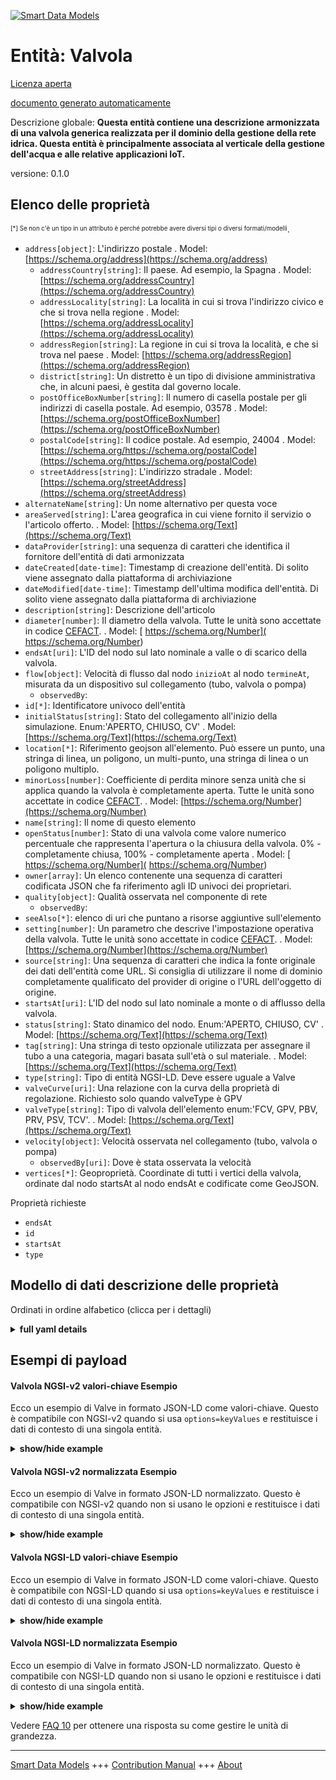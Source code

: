 <!-- 10-Header -->    
[![Smart Data Models](https://smartdatamodels.org/wp-content/uploads/2022/01/SmartDataModels_logo.png "Logo")](https://smartdatamodels.org)    
Entità: Valvola    
===============<!-- /10-Header -->    
<!-- 15-License -->    
[Licenza aperta](https://github.com/smart-data-models//dataModel.WaterDistributionManagementEPANET/blob/master/Valve/LICENSE.md)    
[documento generato automaticamente](https://docs.google.com/presentation/d/e/2PACX-1vTs-Ng5dIAwkg91oTTUdt8ua7woBXhPnwavZ0FxgR8BsAI_Ek3C5q97Nd94HS8KhP-r_quD4H0fgyt3/pub?start=false&loop=false&delayms=3000#slide=id.gb715ace035_0_60)    
<!-- /15-License -->    
<!-- 20-Description -->    
Descrizione globale: **Questa entità contiene una descrizione armonizzata di una valvola generica realizzata per il dominio della gestione della rete idrica. Questa entità è principalmente associata al verticale della gestione dell'acqua e alle relative applicazioni IoT.**    
versione: 0.1.0    
<!-- /20-Description -->    
<!-- 30-PropertiesList -->    
## Elenco delle proprietà    
<sup><sub>[*] Se non c'è un tipo in un attributo è perché potrebbe avere diversi tipi o diversi formati/modelli</sub></sup>.    
- `address[object]`: L'indirizzo postale  . Model: [https://schema.org/address](https://schema.org/address)	- `addressCountry[string]`: Il paese. Ad esempio, la Spagna  . Model: [https://schema.org/addressCountry](https://schema.org/addressCountry)    
	- `addressLocality[string]`: La località in cui si trova l'indirizzo civico e che si trova nella regione  . Model: [https://schema.org/addressLocality](https://schema.org/addressLocality)    
	- `addressRegion[string]`: La regione in cui si trova la località, e che si trova nel paese  . Model: [https://schema.org/addressRegion](https://schema.org/addressRegion)    
	- `district[string]`: Un distretto è un tipo di divisione amministrativa che, in alcuni paesi, è gestita dal governo locale.      
	- `postOfficeBoxNumber[string]`: Il numero di casella postale per gli indirizzi di casella postale. Ad esempio, 03578  . Model: [https://schema.org/postOfficeBoxNumber](https://schema.org/postOfficeBoxNumber)    
	- `postalCode[string]`: Il codice postale. Ad esempio, 24004  . Model: [https://schema.org/https://schema.org/postalCode](https://schema.org/https://schema.org/postalCode)    
	- `streetAddress[string]`: L'indirizzo stradale  . Model: [https://schema.org/streetAddress](https://schema.org/streetAddress)    
- `alternateName[string]`: Un nome alternativo per questa voce  - `areaServed[string]`: L'area geografica in cui viene fornito il servizio o l'articolo offerto.  . Model: [https://schema.org/Text](https://schema.org/Text)- `dataProvider[string]`: una sequenza di caratteri che identifica il fornitore dell'entità di dati armonizzata  - `dateCreated[date-time]`: Timestamp di creazione dell'entità. Di solito viene assegnato dalla piattaforma di archiviazione  - `dateModified[date-time]`: Timestamp dell'ultima modifica dell'entità. Di solito viene assegnato dalla piattaforma di archiviazione  - `description[string]`: Descrizione dell'articolo  - `diameter[number]`: Il diametro della valvola. Tutte le unità sono accettate in codice [CEFACT](https://www.unece.org/cefact.html).  . Model: [ https://schema.org/Number]( https://schema.org/Number)- `endsAt[uri]`: L'ID del nodo sul lato nominale a valle o di scarico della valvola.  - `flow[object]`: Velocità di flusso dal nodo `inizioAt` al nodo `termineAt`, misurata da un dispositivo sul collegamento (tubo, valvola o pompa)  	- `observedBy`:       
- `id[*]`: Identificatore univoco dell'entità  - `initialStatus[string]`: Stato del collegamento all'inizio della simulazione. Enum:'APERTO, CHIUSO, CV'  . Model: [https://schema.org/Text](https://schema.org/Text)- `location[*]`: Riferimento geojson all'elemento. Può essere un punto, una stringa di linea, un poligono, un multi-punto, una stringa di linea o un poligono multiplo.  - `minorLoss[number]`: Coefficiente di perdita minore senza unità che si applica quando la valvola è completamente aperta. Tutte le unità sono accettate in codice [CEFACT](https://www.unece.org/cefact.html).  . Model: [https://schema.org/Number](https://schema.org/Number)- `name[string]`: Il nome di questo elemento  - `openStatus[number]`: Stato di una valvola come valore numerico percentuale che rappresenta l'apertura o la chiusura della valvola. 0% - completamente chiusa, 100% - completamente aperta  . Model: [ https://schema.org/Number]( https://schema.org/Number)- `owner[array]`: Un elenco contenente una sequenza di caratteri codificata JSON che fa riferimento agli ID univoci dei proprietari.  - `quality[object]`: Qualità osservata nel componente di rete  	- `observedBy`:       
- `seeAlso[*]`: elenco di uri che puntano a risorse aggiuntive sull'elemento  - `setting[number]`: Un parametro che descrive l'impostazione operativa della valvola. Tutte le unità sono accettate in codice [CEFACT](https://www.unece.org/cefact.html).  . Model: [https://schema.org/Number](https://schema.org/Number)- `source[string]`: Una sequenza di caratteri che indica la fonte originale dei dati dell'entità come URL. Si consiglia di utilizzare il nome di dominio completamente qualificato del provider di origine o l'URL dell'oggetto di origine.  - `startsAt[uri]`: L'ID del nodo sul lato nominale a monte o di afflusso della valvola.  - `status[string]`: Stato dinamico del nodo. Enum:'APERTO, CHIUSO, CV'  . Model: [https://schema.org/Text](https://schema.org/Text)- `tag[string]`: Una stringa di testo opzionale utilizzata per assegnare il tubo a una categoria, magari basata sull'età o sul materiale.  . Model: [https://schema.org/Text](https://schema.org/Text)- `type[string]`: Tipo di entità NGSI-LD. Deve essere uguale a Valve  - `valveCurve[uri]`: Una relazione con la curva della proprietà di regolazione. Richiesto solo quando valveType è GPV  - `valveType[string]`: Tipo di valvola dell'elemento enum:'FCV, GPV, PBV, PRV, PSV, TCV'.  . Model: [https://schema.org/Text](https://schema.org/Text)- `velocity[object]`: Velocità osservata nel collegamento (tubo, valvola o pompa)  	- `observedBy[uri]`: Dove è stata osservata la velocità      
- `vertices[*]`: Geoproprietà. Coordinate di tutti i vertici della valvola, ordinate dal nodo startsAt al nodo endsAt e codificate come GeoJSON.  <!-- /30-PropertiesList -->    
<!-- 35-RequiredProperties -->    
Proprietà richieste    
- `endsAt`  - `id`  - `startsAt`  - `type`  <!-- /35-RequiredProperties -->    
<!-- 40-RequiredProperties -->    
<!-- /40-RequiredProperties -->    
<!-- 50-DataModelHeader -->    
## Modello di dati descrizione delle proprietà    
Ordinati in ordine alfabetico (clicca per i dettagli)    
<!-- /50-DataModelHeader -->    
<!-- 60-ModelYaml -->    
<details><summary><strong>full yaml details</strong></summary>      
```yaml    
Valve:      
  description: This entity contains a harmonised description of a generic Valve made for the Water Network Management domain. This entity is primarily associated with the water management vertical and related IoT applications.      
  properties:      
    address:      
      description: The mailing address      
      properties:      
        addressCountry:      
          description: 'The country. For example, Spain'      
          type: string      
          x-ngsi:      
            model: https://schema.org/addressCountry      
            type: Property      
        addressLocality:      
          description: 'The locality in which the street address is, and which is in the region'      
          type: string      
          x-ngsi:      
            model: https://schema.org/addressLocality      
            type: Property      
        addressRegion:      
          description: 'The region in which the locality is, and which is in the country'      
          type: string      
          x-ngsi:      
            model: https://schema.org/addressRegion      
            type: Property      
        district:      
          description: 'A district is a type of administrative division that, in some countries, is managed by the local government'      
          type: string      
          x-ngsi:      
            type: Property      
        postOfficeBoxNumber:      
          description: 'The post office box number for PO box addresses. For example, 03578'      
          type: string      
          x-ngsi:      
            model: https://schema.org/postOfficeBoxNumber      
            type: Property      
        postalCode:      
          description: 'The postal code. For example, 24004'      
          type: string      
          x-ngsi:      
            model: https://schema.org/https://schema.org/postalCode      
            type: Property      
        streetAddress:      
          description: The street address      
          type: string      
          x-ngsi:      
            model: https://schema.org/streetAddress      
            type: Property      
        streetNr:      
          description: Number identifying a specific property on a public street      
          type: string      
          x-ngsi:      
            type: Property      
      type: object      
      x-ngsi:      
        model: https://schema.org/address      
        type: Property      
    alternateName:      
      description: An alternative name for this item      
      type: string      
      x-ngsi:      
        type: Property      
    areaServed:      
      description: The geographic area where a service or offered item is provided      
      type: string      
      x-ngsi:      
        model: https://schema.org/Text      
        type: Property      
    dataProvider:      
      description: A sequence of characters identifying the provider of the harmonised data entity      
      type: string      
      x-ngsi:      
        type: Property      
    dateCreated:      
      description: Entity creation timestamp. This will usually be allocated by the storage platform      
      format: date-time      
      type: string      
      x-ngsi:      
        type: Property      
    dateModified:      
      description: Timestamp of the last modification of the entity. This will usually be allocated by the storage platform      
      format: date-time      
      type: string      
      x-ngsi:      
        type: Property      
    description:      
      description: A description of this item      
      type: string      
      x-ngsi:      
        type: Property      
    diameter:      
      description: 'The valve diameter. All units are accepted in [CEFACT](https://www.unece.org/cefact.html) code'      
      type: number      
      x-ngsi:      
        model: ' https://schema.org/Number'      
        type: Property      
        units: millimetre      
    endsAt:      
      description: The ID of the node on the nominal downstream or discharge side of the valve      
      format: uri      
      type: string      
      x-ngsi:      
        type: Relationship      
    flow:      
      description: 'Rate of flow from `startsAt` node to `endsAt` node, measured by a device at the link (pipe, valve or pump)'      
      properties:      
        observedBy:      
          anyOf:      
            - description: Identifier format of any NGSI entity      
              maxLength: 256      
              minLength: 1      
              pattern: ^[\w\-\.\{\}\$\+\*\[\]`|~^@!,:\\]+$      
              type: string      
              x-ngsi:      
                type: Property      
            - description: Identifier format of any NGSI entity      
              format: uri      
              type: string      
              x-ngsi:      
                type: Property      
        value:      
          description: Value of the flow      
          type: number      
          x-ngsi:      
            type: Property      
      type: object      
      x-ngsi:      
        type: Property      
    id:      
      anyOf:      
        - description: Identifier format of any NGSI entity      
          maxLength: 256      
          minLength: 1      
          pattern: ^[\w\-\.\{\}\$\+\*\[\]`|~^@!,:\\]+$      
          type: string      
          x-ngsi:      
            type: Property      
        - description: Identifier format of any NGSI entity      
          format: uri      
          type: string      
          x-ngsi:      
            type: Property      
      description: Unique identifier of the entity      
      x-ngsi:      
        type: Property      
    initialStatus:      
      description: 'The link status at the start of the simulation. Enum:''OPEN, CLOSED, CV'''      
      enum:      
        - OPEN      
        - CLOSED      
        - CV      
      type: string      
      x-ngsi:      
        model: https://schema.org/Text      
        type: Property      
    location:      
      description: 'Geojson reference to the item. It can be Point, LineString, Polygon, MultiPoint, MultiLineString or MultiPolygon'      
      oneOf:      
        - description: Geojson reference to the item. Point      
          properties:      
            bbox:      
              items:      
                type: number      
              minItems: 4      
              type: array      
            coordinates:      
              items:      
                type: number      
              minItems: 2      
              type: array      
            type:      
              enum:      
                - Point      
              type: string      
          required:      
            - type      
            - coordinates      
          title: GeoJSON Point      
          type: object      
          x-ngsi:      
            type: GeoProperty      
        - description: Geojson reference to the item. LineString      
          properties:      
            bbox:      
              items:      
                type: number      
              minItems: 4      
              type: array      
            coordinates:      
              items:      
                items:      
                  type: number      
                minItems: 2      
                type: array      
              minItems: 2      
              type: array      
            type:      
              enum:      
                - LineString      
              type: string      
          required:      
            - type      
            - coordinates      
          title: GeoJSON LineString      
          type: object      
          x-ngsi:      
            type: GeoProperty      
        - description: Geojson reference to the item. Polygon      
          properties:      
            bbox:      
              items:      
                type: number      
              minItems: 4      
              type: array      
            coordinates:      
              items:      
                items:      
                  items:      
                    type: number      
                  minItems: 2      
                  type: array      
                minItems: 4      
                type: array      
              type: array      
            type:      
              enum:      
                - Polygon      
              type: string      
          required:      
            - type      
            - coordinates      
          title: GeoJSON Polygon      
          type: object      
          x-ngsi:      
            type: GeoProperty      
        - description: Geojson reference to the item. MultiPoint      
          properties:      
            bbox:      
              items:      
                type: number      
              minItems: 4      
              type: array      
            coordinates:      
              items:      
                items:      
                  type: number      
                minItems: 2      
                type: array      
              type: array      
            type:      
              enum:      
                - MultiPoint      
              type: string      
          required:      
            - type      
            - coordinates      
          title: GeoJSON MultiPoint      
          type: object      
          x-ngsi:      
            type: GeoProperty      
        - description: Geojson reference to the item. MultiLineString      
          properties:      
            bbox:      
              items:      
                type: number      
              minItems: 4      
              type: array      
            coordinates:      
              items:      
                items:      
                  items:      
                    type: number      
                  minItems: 2      
                  type: array      
                minItems: 2      
                type: array      
              type: array      
            type:      
              enum:      
                - MultiLineString      
              type: string      
          required:      
            - type      
            - coordinates      
          title: GeoJSON MultiLineString      
          type: object      
          x-ngsi:      
            type: GeoProperty      
        - description: Geojson reference to the item. MultiLineString      
          properties:      
            bbox:      
              items:      
                type: number      
              minItems: 4      
              type: array      
            coordinates:      
              items:      
                items:      
                  items:      
                    items:      
                      type: number      
                    minItems: 2      
                    type: array      
                  minItems: 4      
                  type: array      
                type: array      
              type: array      
            type:      
              enum:      
                - MultiPolygon      
              type: string      
          required:      
            - type      
            - coordinates      
          title: GeoJSON MultiPolygon      
          type: object      
          x-ngsi:      
            type: GeoProperty      
      x-ngsi:      
        type: GeoProperty      
    minorLoss:      
      description: 'Unitless minor loss coefficient that applies when the valve is completely opened. All units are accepted in [CEFACT](https://www.unece.org/cefact.html) code'      
      type: number      
      x-ngsi:      
        model: https://schema.org/Number      
        type: Property      
        units: No unit      
    name:      
      description: The name of this item      
      type: string      
      x-ngsi:      
        type: Property      
    openStatus:      
      description: 'Status of a valve as a numeric percentage value representing how open or close the valve is. 0% - completely closed, 100% - fully open'      
      maximum: 1      
      minimum: 0      
      type: number      
      x-ngsi:      
        model: ' https://schema.org/Number'      
        type: Property      
        units: ' %'      
    owner:      
      description: A List containing a JSON encoded sequence of characters referencing the unique Ids of the owner(s)      
      items:      
        anyOf:      
          - description: Identifier format of any NGSI entity      
            maxLength: 256      
            minLength: 1      
            pattern: ^[\w\-\.\{\}\$\+\*\[\]`|~^@!,:\\]+$      
            type: string      
            x-ngsi:      
              type: Property      
          - description: Identifier format of any NGSI entity      
            format: uri      
            type: string      
            x-ngsi:      
              type: Property      
        description: Unique identifier of the entity      
        x-ngsi:      
          type: Property      
      type: array      
      x-ngsi:      
        type: Property      
    quality:      
      description: Observed quality in the network component      
      properties:      
        observedBy:      
          anyOf:      
            - description: Identifier format of any NGSI entity      
              maxLength: 256      
              minLength: 1      
              pattern: ^[\w\-\.\{\}\$\+\*\[\]`|~^@!,:\\]+$      
              type: string      
              x-ngsi:      
                type: Property      
            - description: Identifier format of any NGSI entity      
              format: uri      
              type: string      
              x-ngsi:      
                type: Property      
        value:      
          description: Numerical value of the quality      
          type: number      
          x-ngsi:      
            type: Property      
      type: object      
      x-ngsi:      
        type: Property      
    seeAlso:      
      description: list of uri pointing to additional resources about the item      
      oneOf:      
        - items:      
            format: uri      
            type: string      
          minItems: 1      
          type: array      
        - format: uri      
          type: string      
      x-ngsi:      
        type: Property      
    setting:      
      description: 'A parameter that describes the valve''s operational setting. All units are accepted in [CEFACT](https://www.unece.org/cefact.html) code'      
      type: number      
      x-ngsi:      
        model: https://schema.org/Number      
        type: Property      
        units: No unit      
    source:      
      description: 'A sequence of characters giving the original source of the entity data as a URL. Recommended to be the fully qualified domain name of the source provider, or the URL to the source object'      
      type: string      
      x-ngsi:      
        type: Property      
    startsAt:      
      description: The ID of the node on the nominal upstream or inflow side of the valve      
      format: uri      
      type: string      
      x-ngsi:      
        type: Relationship      
    status:      
      description: 'The dynamic state of the node. Enum:''OPEN, CLOSED, CV'''      
      enum:      
        - OPEN      
        - CLOSED      
        - CV      
      type: string      
      x-ngsi:      
        model: https://schema.org/Text      
        type: Property      
    tag:      
      description: 'An optional text string used to assign the pipe to a category, perhaps one based on age or material'      
      type: string      
      x-ngsi:      
        model: https://schema.org/Text      
        type: Property      
    type:      
      description: NGSI-LD Entity Type. It must be equal to Valve      
      enum:      
        - Valve      
      type: string      
      x-ngsi:      
        type: Property      
    valveCurve:      
      description: A relationship to the curve of the setting property. Only required when valveType is GPV      
      format: uri      
      type: string      
      x-ngsi:      
        type: Relationship      
    valveType:      
      description: 'The valve type of the element. enum:''FCV, GPV, PBV, PRV, PSV, TCV'''      
      enum:      
        - FCV      
        - GPV      
        - PBV      
        - PRV      
        - PSV      
        - TCV      
      type: string      
      x-ngsi:      
        model: https://schema.org/Text      
        type: Property      
    velocity:      
      description: 'Observed velocity in the link (pipe, valve or pump)'      
      properties:      
        observedBy:      
          description: Where the velocity has been observed      
          format: uri      
          type: string      
          x-ngsi:      
            type: Property      
        value:      
          description: Value of the velocity      
          type: number      
          x-ngsi:      
            type: Property      
      type: object      
      x-ngsi:      
        type: Property      
    vertices:      
      description: 'Geoproperty. Coordinates of all vertices in the valve, ordered from the startsAt node to the endsAt node and encoded as a GeoJSON '      
      oneOf:      
        - $id: https://geojson.org/schema/MultiPoint.json      
          $schema: "http://json-schema.org/draft-07/schema#"      
          properties:      
            bbox:      
              items:      
                type: number      
              minItems: 4      
              type: array      
            coordinates:      
              items:      
                items:      
                  type: number      
                minItems: 2      
                type: array      
              type: array      
            type:      
              enum:      
                - MultiPoint      
              type: string      
          required:      
            - type      
            - coordinates      
          title: GeoJSON MultiPoint      
          type: object      
        - $id: https://geojson.org/schema/Point.json      
          $schema: "http://json-schema.org/draft-07/schema#"      
          properties:      
            bbox:      
              items:      
                type: number      
              minItems: 4      
              type: array      
            coordinates:      
              items:      
                type: number      
              minItems: 2      
              type: array      
            type:      
              enum:      
                - Point      
              type: string      
          required:      
            - type      
            - coordinates      
          title: GeoJSON Point      
          type: object      
  required:      
    - id      
    - type      
    - startsAt      
    - endsAt      
  type: object      
  x-derived-from: ""      
  x-disclaimer: 'Redistribution and use in source and binary forms, with or without modification, are permitted  provided that the license conditions are met. Copyleft (c) 2022 Contributors to Smart Data Models Program'      
  x-license-url: https://github.com/smart-data-models/dataModel.WaterDistributionManagementEPANET/blob/master/Valve/LICENSE.md      
  x-model-schema: https://smart-data-models.github.io/dataModels/WaterNetworkManagementEPANET/Valve/schema.json      
  x-model-tags: FIWARE4WATER      
  x-version: 0.1.0      
```    
</details>      
<!-- /60-ModelYaml -->    
<!-- 70-MiddleNotes -->    
<!-- /70-MiddleNotes -->    
<!-- 80-Examples -->    
## Esempi di payload    
#### Valvola NGSI-v2 valori-chiave Esempio    
Ecco un esempio di Valve in formato JSON-LD come valori-chiave. Questo è compatibile con NGSI-v2 quando si usa `options=keyValues` e restituisce i dati di contesto di una singola entità.    
<details><summary><strong>show/hide example</strong></summary>      
```json  
{  
  "id": "87fe7d79-0d4c-4da9-b7d0-3340efa0656awytsd",  
  "type": "Valve",  
  "initialStatus": "OPEN",  
  "openStatus": 0.3,  
  "status": "OPEN",  
  "diameter": 203.2,  
  "valveType": "PRV",  
  "setting": 40.0,  
  "minorLoss": 0.0,  
  "tag": "DMA1",  
  "startsAt": "uri:63fe7d79.0d4c-4da9-b7d0-3340efa0656a",  
  "endsAt": "uri:1863179e-3768-4480-9167-ff21f870dd19"  
}  
```  
</details>    
#### Valvola NGSI-v2 normalizzata Esempio    
Ecco un esempio di Valve in formato JSON-LD normalizzato. Questo è compatibile con NGSI-v2 quando non si usano le opzioni e restituisce i dati di contesto di una singola entità.    
<details><summary><strong>show/hide example</strong></summary>      
```json  
{  
  "id": "87fe7d79-0d4c-4da9-b7d0-3340efa0656awytsd",  
  "type": "Valve",  
  "initialStatus": {  
    "type": "Text",  
    "value": "OPEN"  
  },  
  "status": {  
    "type": "Text",  
    "value": "OPEN"  
  },  
  "openStatus": {  
    "type": "Number",  
    "value": 0.3  
  },  
  "diameter": {  
    "type": "Number",  
    "value": 203.2  
  },  
  "valveType": {  
    "type": "Text",  
    "value": "PRV"  
  },  
  "setting": {  
    "type": "Number",  
    "value": 40.0  
  },  
  "minorLoss": {  
    "type": "Boolean",  
    "value": false  
  },  
  "tag": {  
    "type": "Text",  
    "value": "DMA1"  
  },  
  "startsAt": {  
    "type": "Text",  
    "value": "63fe7d79-0d4c-4da9-b7d0-3340efa0656a"  
  },  
  "endsAt": {  
    "type": "Text",  
    "value": "1863179e-3768-4480-9167-ff21f870dd19"  
  },  
  "flow": {  
    "type": "StructuredValue",  
    "value": {  
      "value": 20,  
      "observedBy": "device-9845A"  
    }  
  },  
  "velocity": {  
    "type": "StructuredValue",  
    "value": {  
      "value": 2,  
      "observedBy": "device-9845A"  
    }  
  },  
  "quality": {  
    "type": "StructuredValue",  
    "value": {  
      "value": 0.5,  
      "observedBy": "device-9845A"  
    }  
  }  
}  
```  
</details>    
#### Valvola NGSI-LD valori-chiave Esempio    
Ecco un esempio di Valve in formato JSON-LD come valori-chiave. Questo è compatibile con NGSI-LD quando si usa `options=keyValues` e restituisce i dati di contesto di una singola entità.    
<details><summary><strong>show/hide example</strong></summary>      
```json  
{  
  "id": "87fe7d79-0d4c-4da9-b7d0-3340efa0656awytsd",  
  "type": "Valve",  
  "diameter": 203.2,  
  "endsAt": "uri:1863179e-3768-4480-9167-ff21f870dd19",  
  "initialStatus": "OPEN",  
  "minorLoss": 0.0,  
  "openStatus": 0.3,  
  "setting": 40.0,  
  "startsAt": "uri:63fe7d79.0d4c-4da9-b7d0-3340efa0656a",  
  "status": "OPEN",  
  "tag": "DMA1",  
  "valveType": "PRV",  
  "@context": [  
    "https://raw.githubusercontent.com/smart-data-models/dataModel.WaterDistributionManagementEPANET/master/context.jsonld"  
  ]  
}  
```  
</details>    
#### Valvola NGSI-LD normalizzata Esempio    
Ecco un esempio di Valve in formato JSON-LD normalizzato. Questo è compatibile con NGSI-LD quando non si usano le opzioni e restituisce i dati di contesto di una singola entità.    
<details><summary><strong>show/hide example</strong></summary>      
```json  
{  
    "id": "urn:ngsi-ld:Valve:87fe7d79-0d4c-4da9-b7d0-3340efa0656awytsd",  
    "type": "Valve",  
    "createdAt": "2020-03-02T15:42:00Z",  
    "diameter": {  
        "type": "Property",  
        "value": 203.2,  
        "unitCode": "MMT"  
    },  
    "endsAt": {  
        "type": "Relationship",  
        "object": "urn:ngsi-ld:Reservoir:1863179e-3768-4480-9167-ff21f870dd19"  
    },  
    "initiaStatus": {  
        "type": "Property",  
        "value": "OPEN"  
    },  
    "minorLoss": {  
        "type": "Property",  
        "value": 0.0,  
        "unitCode": "C62"  
    },  
    "modifiedAt": "2020-03-02T15:45:00Z",  
    "openStatus": {  
        "type": "Property",  
        "value": 0.3  
    },  
    "setting": {  
        "type": "Property",  
        "value": 40.0,  
        "unitCode": "C62"  
    },  
    "startsAt": {  
        "type": "Relationship",  
        "object": "urn:ngsi-ld:Junction:63fe7d79-0d4c-4da9-b7d0-3340efa0656a"  
    },  
    "status": {  
        "type": "Property",  
        "value": "OPEN"  
    },  
    "tag": {  
        "type": "Property",  
        "value": "DMA1"  
    },  
    "valveType": {  
        "type": "Property",  
        "value": "PRV"  
    },  
    "vertices": {  
        "type": "GeoProperty",  
        "value": {  
            "type": "MultiPoint",  
            "coordinates": [  
                [  
                    24.40623,  
                    60.17966  
                ],  
                [  
                    24.50623,  
                    60.27966  
                ]  
            ]  
        }  
    },  
    "@context": [  
        "https://raw.githubusercontent.com/smart-data-models/dataModel.WaterDistributionManagementEPANET/master/context.jsonld"  
    ]  
}  
```  
</details><!-- /80-Examples -->    
<!-- 90-FooterNotes -->    
<!-- /90-FooterNotes -->    
<!-- 95-Units -->    
Vedere [FAQ 10](https://smartdatamodels.org/index.php/faqs/) per ottenere una risposta su come gestire le unità di grandezza.    
<!-- /95-Units -->    
<!-- 97-LastFooter -->    
---    
[Smart Data Models](https://smartdatamodels.org) +++ [Contribution Manual](https://bit.ly/contribution_manual) +++ [About](https://bit.ly/Introduction_SDM)<!-- /97-LastFooter -->    
